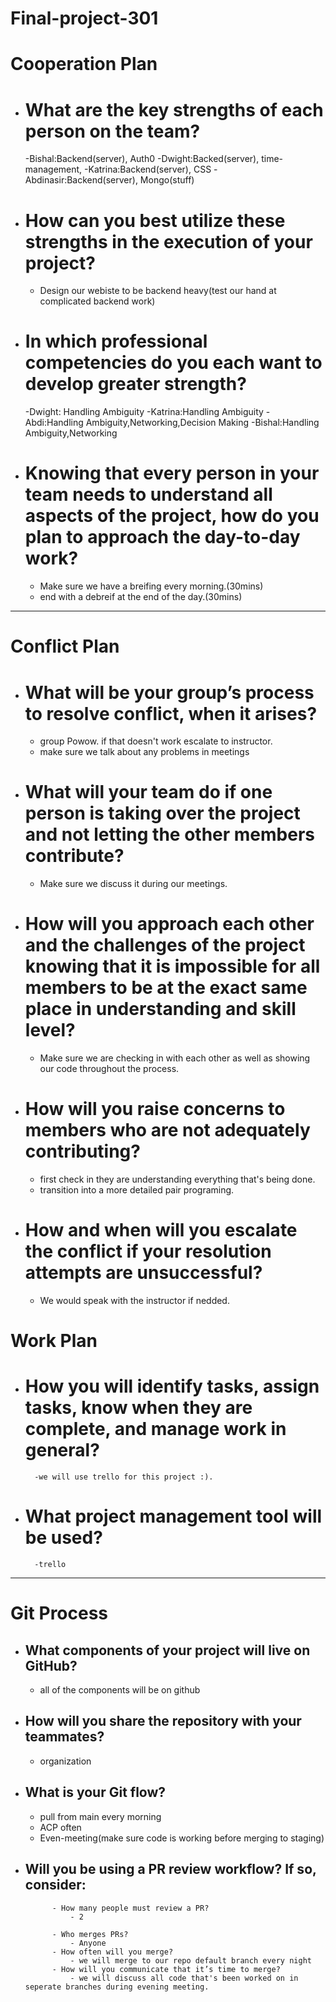 # Final-project-301

# Cooperation Plan

- # What are the key strengths of each person on the team?
    -Bishal:Backend(server), Auth0
    -Dwight:Backed(server), time-management,
    -Katrina:Backend(server), CSS
    -Abdinasir:Backend(server), Mongo(stuff)

- # How can you best utilize these strengths in the execution of your project?
    - Design our webiste to be backend heavy(test our hand at complicated backend work)

- # In which professional competencies do you each want to develop greater strength?
    -Dwight: Handling Ambiguity
    -Katrina:Handling Ambiguity
    -Abdi:Handling Ambiguity,Networking,Decision Making
    -Bishal:Handling Ambiguity,Networking
- # Knowing that every person in your team needs to understand all aspects of the project, how do you plan to approach the day-to-day work?
    - Make sure we have a breifing every morning.(30mins)
    - end with a debreif at the end of the day.(30mins)

<hr>


# Conflict Plan

- # What will be your group’s process to resolve conflict, when it arises?
    - group Powow. if that doesn't work escalate to instructor.
    - make sure we talk about any problems in meetings


- # What will your team do if one person is taking over the project and not letting the other members contribute?
    - Make sure we discuss it during our meetings. 

- # How will you approach each other and the challenges of the project knowing that it is impossible for all members to be at the exact same place in understanding and skill level?
    - Make sure we are checking in with each other as well as showing our code throughout the process.
- # How will you raise concerns to members who are not adequately contributing?
    - first check in they are understanding everything that's being done. 
    - transition into a more detailed pair programing. 

- # How and when will you escalate the conflict if your resolution attempts are unsuccessful?
    - We would speak with the instructor if nedded. 


# Work Plan

- # How you will identify tasks, assign tasks, know when they are complete, and manage work in general?
        -we will use trello for this project :).

- # What project management tool will be used?

        -trello 
<hr>


# Git Process


- ## What components of your project will live on GitHub?
    - all of the components will be on github

- ## How will you share the repository with your teammates?
    - organization
- ## What is your Git flow?
    - pull from main every morning
    - ACP often
    - Even-meeting(make sure code is working before merging to staging)
- ## Will you be using a PR review workflow? If so, consider:

            - How many people must review a PR? 
                - 2

            - Who merges PRs?
                - Anyone 
            - How often will you merge?
                - we will merge to our repo default branch every night
            - How will you communicate that it’s time to merge?
                - we will discuss all code that's been worked on in seperate branches during evening meeting.


